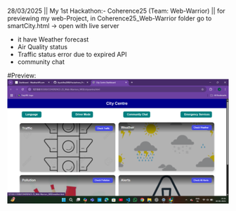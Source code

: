 28/03/2025 || My 1st Hackathon:- Coherence25 (Team: Web-Warrior) || for previewing my web-Project, in Coherence25_Web-Warrior folder go to smartCity.html -> open with live server
- it have Weather forecast 
- Air Quality status
- Traffic status error due to expired API
- community chat


#Preview:
![Output Image](COHERENCE-25_Web-Warriors_WEB/image.png)
